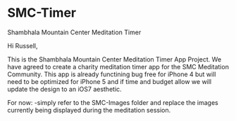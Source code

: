 SMC-Timer
=========

Shambhala Mountain Center Meditation Timer

Hi Russell,

This is the Shambhala Mountain Center Meditation Timer App Project. We have agreed to create a charity meditation timer app for the SMC Meditation Community. This app is already functining bug free for iPhone 4 but will need to be optimized for iPhone 5 and if time and budget allow we will update the design to an iOS7 aesthetic.

For now: 
-simply refer to the SMC-Images folder and replace the images currently being displayed during the meditation session.
